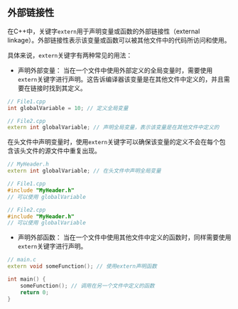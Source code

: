 ## 外部链接性

​	在C++中，关键字`extern`用于声明变量或函数的外部链接性（external linkage）。外部链接性表示该变量或函数可以被其他文件中的代码所访问和使用。

具体来说，`extern`关键字有两种常见的用法：

- 声明外部变量： 当在一个文件中使用外部定义的全局变量时，需要使用`extern`关键字进行声明。这告诉编译器该变量是在其他文件中定义的，并且需要在链接时找到其定义。


```c++
// File1.cpp
int globalVariable = 10; // 定义全局变量

// File2.cpp
extern int globalVariable; // 声明全局变量，表示该变量是在其他文件中定义的
```

在头文件中声明变量时，使用`extern`关键字可以确保该变量的定义不会在每个包含该头文件的源文件中重复出现。

```c++
// MyHeader.h
extern int globalVariable; // 在头文件中声明全局变量

// File1.cpp
#include "MyHeader.h"
// 可以使用 globalVariable

// File2.cpp
#include "MyHeader.h"
// 可以使用 globalVariable
```

- 声明外部函数： 当在一个文件中使用其他文件中定义的函数时，同样需要使用`extern`关键字进行声明。


```c++
// main.c
extern void someFunction(); // 使用extern声明函数

int main() {
    someFunction(); // 调用在另一个文件中定义的函数
    return 0;
}
```


